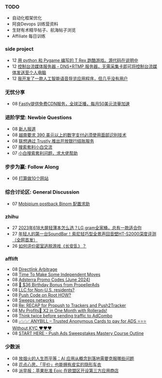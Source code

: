 ### TODO
-  自动化框架优化
-  阿良Devops 训练营资料
-  生财有术精华帖子、航海帖子浏览
-  Affiliate 每日训练

### side project
<!-- sideproject:START -->
-  12 [用 python 和 Pygame 编写的 T Rex 跑酷游戏。源代码在说明中](https://www.youtube.com/watch?v=pZySIXSelCA)
-  12 [控制台流媒体服务器 - DNS+RTMP 服务器，无需采集卡即可将控制台流媒体发送至个人电脑](https://github.com/Aioros/console-streaming-server)
-  12 [我开发了一款人工智能语音导览应用程序，但几乎没有用户](https://www.reddit.com/r/SideProject/comments/18gpp0e/ive_built_an_ai_audio_tour_app_but_have_almost_no/)<!-- sideproject:END -->


### 无忧分享
<!-- ruyo:START -->
-  08 [Fastly提供免费CDN服务，全球泛播，每月50美元流量加速](https://51.ruyo.net/18704.html)<!-- ruyo:END -->

### 进阶学堂: Newbie Questions
<!-- advertcn1:START -->
-  08 [新人报道](https://www.advertcn.com/thread-115630-1-1.html)
-  08 [越南要求 390 美元以上的数字支付必须使用面部识别技术](https://www.advertcn.com/thread-115628-1-1.html)
-  08 [联想通过 Trustly 推出开放银行结账服务](https://www.advertcn.com/thread-115627-1-1.html)
-  07 [搜索套利小白交流](https://www.advertcn.com/thread-115621-1-1.html)
-  07 [小白搜索套利问题，求大佬帮助](https://www.advertcn.com/thread-115620-1-1.html)<!-- advertcn1:END -->

### 步步为赢: Follow Along
<!-- advertcn2:START -->
-  06 [打算做10个网站](https://www.advertcn.com/thread-115247-1-1.html)<!-- advertcn2:END -->

### 综合讨论区: General Discussion
<!-- advertcn3:START -->
-  07 [Mobipium postback Binom 配置求助](https://www.advertcn.com/thread-115619-1-1.html)<!-- advertcn3:END -->


### zhihu
<!-- zhihu:START -->
-  27 [2023年618大屏轻薄本怎么选？LG gram全家桶，总有一款适合你](http://zhuanlan.zhihu.com/p/632641888?utm_campaign=rss&utm_medium=rss&utm_source=rss&utm_content=title)
-  27 [年轻人的第一台SoundBar！索尼轻巧型全景声回音壁HT-S2000深度评测（全网首发）](http://zhuanlan.zhihu.com/p/630990296?utm_campaign=rss&utm_medium=rss&utm_source=rss&utm_content=title)
-  26 [如何评价密室逃脱游戏《长安乱》？](http://www.zhihu.com/question/563950552/answer/3045961312?utm_campaign=rss&utm_medium=rss&utm_source=rss&utm_content=title)<!-- zhihu:END -->

### afflift
<!-- afflift:START -->
-  08 [Directlink Arbitrage](https://afflift.com/f/threads/directlink-arbitrage.13415/)
-  08 [Time To Make Some Independent Moves](https://afflift.com/f/threads/time-to-make-some-independent-moves.13346/)
-  08 [Adsterra Promo Codes &lpar;June 2024&rpar;](https://afflift.com/f/threads/adsterra-promo-codes-june-2024.13269/)
-  08 [🍰 $36 Birthday Bonus from PropellerAds](https://afflift.com/f/threads/%F0%9F%8D%B0-36-birthday-bonus-from-propellerads.13387/)
-  08 [LLC for Non-U.S. residents?](https://afflift.com/f/threads/llc-for-non-u-s-residents.11828/)
-  08 [Push Code on Root HOW?](https://afflift.com/f/threads/push-code-on-root-how.13418/)
-  08 [Sweeps networks](https://afflift.com/f/threads/sweeps-networks.13416/)
-  08 [Re: RECAP for Propush to Trackers and Push2Tracker](https://afflift.com/f/threads/re-recap-for-propush-to-trackers-and-push2tracker.13417/)
-  08 [My Profits🤑 X2 in One Month with Rollerads!](https://afflift.com/f/threads/my-profits%F0%9F%A4%91-x2-in-one-month-with-rollerads.12791/)
-  08 [Think twice before sending traffic to AdCombo](https://afflift.com/f/threads/think-twice-before-sending-traffic-to-adcombo.13379/)
-  08 [✅✅✅ ANYBILL – Trusted Anonymous Cards to pay for ADS ⭐️⭐️⭐️ Without KYC ❤️❤️❤️](https://afflift.com/f/threads/%E2%9C%85%E2%9C%85%E2%9C%85-anybill-%E2%80%93-trusted-anonymous-cards-to-pay-for-ads-%E2%AD%90%EF%B8%8F%E2%AD%90%EF%B8%8F%E2%AD%90%EF%B8%8F-without-kyc-%E2%9D%A4%EF%B8%8F%E2%9D%A4%EF%B8%8F%E2%9D%A4%EF%B8%8F.11204/)
-  08 [START HERE - Push Ads Sweepstakes Mastery Course Outline](https://afflift.com/f/threads/start-here-push-ads-sweepstakes-mastery-course-outline.6887/)<!-- afflift:END -->

### 少数派
<!-- sspai:START -->
-  08 [放烟火的人生而平等：AI 应用从概念到落地需要克服哪些问题](https://sspai.com/post/90225)
-  08 [花点心思，「平价」也能拥有皮实的隐形车衣](https://sspai.com/post/90265)
-  08 [派早报：苹果批准 Epic 在欧盟区开设第三方应用商店](https://sspai.com/post/90275)<!-- sspai:END -->
